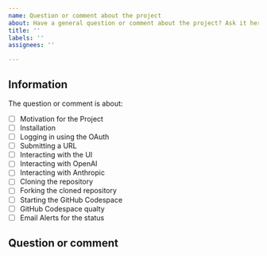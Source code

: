 ```yaml
---
name: Question or comment about the project
about: Have a general question or comment about the project? Ask it here!
title: ''
labels: ''
assignees: ''

---
```


## Information

The question or comment is about:

* [ ] Motivation for the Project
* [ ] Installation
* [ ] Logging in using the OAuth
* [ ] Submitting a URL
* [ ] Interacting with the UI
* [ ] Interacting with OpenAI
* [ ] Interacting with Anthropic
* [ ] Cloning the repository
* [ ] Forking the cloned repository
* [ ] Starting the GitHub Codespace
* [ ] GitHub Codespace qualty
* [ ] Email Alerts for the status

## Question or comment
